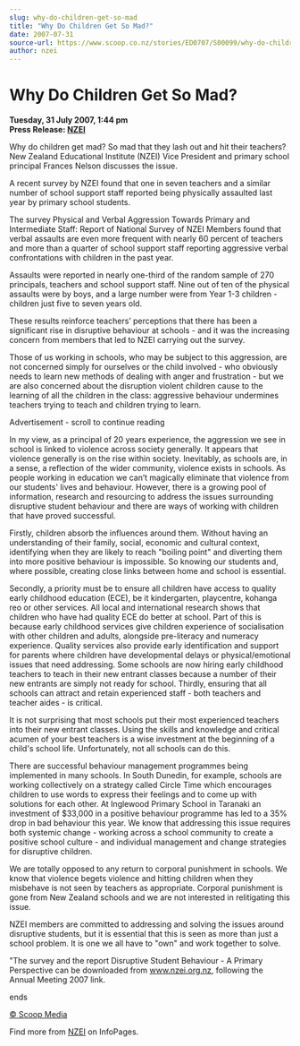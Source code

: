 ```yaml
---
slug: why-do-children-get-so-mad
title: "Why Do Children Get So Mad?"
date: 2007-07-31
source-url: https://www.scoop.co.nz/stories/ED0707/S00099/why-do-children-get-so-mad.htm
author: nzei
---
```

Why Do Children Get So Mad?
===========================

**Tuesday, 31 July 2007, 1:44 pm**  
**Press Release: [NZEI](https://info.scoop.co.nz/NZEI)**

Why do children get mad? So mad that they lash out and hit their teachers? New Zealand Educational Institute (NZEI) Vice President and primary school principal Frances Nelson discusses the issue.

A recent survey by NZEI found that one in seven teachers and a similar number of school support staff reported being physically assaulted last year by primary school students.

The survey Physical and Verbal Aggression Towards Primary and Intermediate Staff: Report of National Survey of NZEI Members found that verbal assaults are even more frequent with nearly 60 percent of teachers and more than a quarter of school support staff reporting aggressive verbal confrontations with children in the past year.

Assaults were reported in nearly one-third of the random sample of 270 principals, teachers and school support staff. Nine out of ten of the physical assaults were by boys, and a large number were from Year 1-3 children - children just five to seven years old.

These results reinforce teachers’ perceptions that there has been a significant rise in disruptive behaviour at schools - and it was the increasing concern from members that led to NZEI carrying out the survey.

Those of us working in schools, who may be subject to this aggression, are not concerned simply for ourselves or the child involved - who obviously needs to learn new methods of dealing with anger and frustration - but we are also concerned about the disruption violent children cause to the learning of all the children in the class: aggressive behaviour undermines teachers trying to teach and children trying to learn.

Advertisement - scroll to continue reading





In my view, as a principal of 20 years experience, the aggression we see in school is linked to violence across society generally. It appears that violence generally is on the rise within society. Inevitably, as schools are, in a sense, a reflection of the wider community, violence exists in schools. As people working in education we can’t magically eliminate that violence from our students' lives and behaviour. However, there is a growing pool of information, research and resourcing to address the issues surrounding disruptive student behaviour and there are ways of working with children that have proved successful.

Firstly, children absorb the influences around them. Without having an understanding of their family, social, economic and cultural context, identifying when they are likely to reach "boiling point" and diverting them into more positive behaviour is impossible. So knowing our students and, where possible, creating close links between home and school is essential.

Secondly, a priority must be to ensure all children have access to quality early childhood education (ECE), be it kindergarten, playcentre, kohanga reo or other services. All local and international research shows that children who have had quality ECE do better at school. Part of this is because early childhood services give children experience of socialisation with other children and adults, alongside pre-literacy and numeracy experience. Quality services also provide early identification and support for parents where children have developmental delays or physical/emotional issues that need addressing. Some schools are now hiring early childhood teachers to teach in their new entrant classes because a number of their new entrants are simply not ready for school. Thirdly, ensuring that all schools can attract and retain experienced staff - both teachers and teacher aides - is critical.

It is not surprising that most schools put their most experienced teachers into their new entrant classes. Using the skills and knowledge and critical acumen of your best teachers is a wise investment at the beginning of a child's school life. Unfortunately, not all schools can do this.

There are successful behaviour management programmes being implemented in many schools. In South Dunedin, for example, schools are working collectively on a strategy called Circle Time which encourages children to use words to express their feelings and to come up with solutions for each other. At Inglewood Primary School in Taranaki an investment of $33,000 in a positive behaviour programme has led to a 35% drop in bad behaviour this year. We know that addressing this issue requires both systemic change - working across a school community to create a positive school culture - and individual management and change strategies for disruptive children.

We are totally opposed to any return to corporal punishment in schools. We know that violence begets violence and hitting children when they misbehave is not seen by teachers as appropriate. Corporal punishment is gone from New Zealand schools and we are not interested in relitigating this issue.

NZEI members are committed to addressing and solving the issues around disruptive students, but it is essential that this is seen as more than just a school problem. It is one we all have to "own" and work together to solve.

"The survey and the report Disruptive Student Behaviour - A Primary Perspective can be downloaded from www.nzei.org.nz, following the Annual Meeting 2007 link.

ends

  

[© Scoop Media](http://www.scoop.co.nz/about/terms.html)

Find more from [NZEI](https://info.scoop.co.nz/NZEI) on InfoPages.